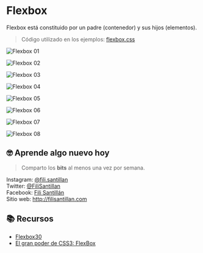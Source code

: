 # Flexbox

Flexbox está constituido por un padre (contenedor) y sus hijos (elementos).

> Código utilizado en los ejemplos: [flexbox.css](/BitSnack/flexbox/flexbox.css)

![Flexbox 01](/BitSnack/flexbox/flexbox-01.png)

![Flexbox 02](/BitSnack/flexbox/flexbox-02.png)

![Flexbox 03](/BitSnack/flexbox/flexbox-03.png)

![Flexbox 04](/BitSnack/flexbox/flexbox-04.png)

![Flexbox 05](/BitSnack/flexbox/flexbox-05.png)

![Flexbox 06](/BitSnack/flexbox/flexbox-06.png)

![Flexbox 07](/BitSnack/flexbox/flexbox-07.png)

![Flexbox 08](/BitSnack/flexbox/flexbox-08.png)

## 🤓 Aprende algo nuevo hoy

> Comparto los **bits** al menos una vez por semana.

Instagram: [@fili.santillan](https://www.instagram.com/fili.santillan/)  
Twitter: [@FiliSantillan](https://twitter.com/FiliSantillan)  
Facebook: [Fili Santillán](https://www.facebook.com/FiliSantillan96/)  
Sitio web: http://filisantillan.com

## 📚 Recursos

-   [Flexbox30](https://www.samanthaming.com/flexbox30/)
-   [El gran poder de CSS3: FlexBox](https://filisantillan.com/blog/el-gran-poder-de-css3-flexbox/)
